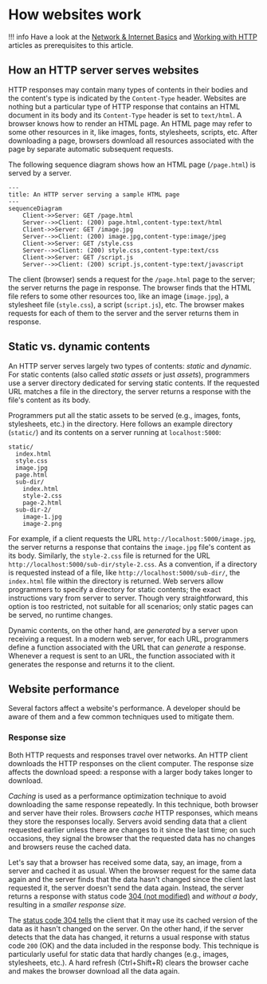 # How websites work

!!! info
    Have a look at the [Network & Internet Basics](./network-internet-basics.md) and [Working with HTTP](./http-in-depth.md) articles as prerequisites to this article.

## How an HTTP server serves websites

HTTP responses may contain many types of contents in their bodies and the content's type is indicated by the `Content-Type` header. Websites are nothing but a particular type of HTTP response that contains an HTML document in its body and its `Content-Type` header is set to `text/html`. A browser knows how to render an HTML page. An HTML page may refer to some other resources in it, like images, fonts, stylesheets, scripts, etc. After downloading a page, browsers download all resources associated with the page by separate automatic subsequent requests.

The following sequence diagram shows how an HTML page (`/page.html`) is served by a server.

```mermaid
---
title: An HTTP server serving a sample HTML page
---
sequenceDiagram
    Client->>Server: GET /page.html
    Server-->>Client: (200) page.html,content-type:text/html
    Client->>Server: GET /image.jpg
    Server-->>Client: (200) image.jpg,content-type:image/jpeg
    Client->>Server: GET /style.css
    Server-->>Client: (200) style.css,content-type:text/css
    Client->>Server: GET /script.js
    Server-->>Client: (200) script.js,content-type:text/javascript
```

The client (browser) sends a request for the `/page.html` page to the server; the server returns the page in response. The browser finds that the HTML file refers to some other resources too, like an image (`image.jpg`), a stylesheet file (`style.css`), a script (`script.js`), etc. The browser makes requests for each of them to the server and the server returns them in response.

## Static vs. dynamic contents

An HTTP server serves largely two types of contents: _static_ and _dynamic_. For static contents (also called _static assets_ or just _assets_), programmers use a server directory dedicated for serving static contents. If the requested URL matches a file in the directory, the server returns a response with the file's content as its body.

Programmers put all the static assets to be served (e.g., images, fonts, stylesheets, etc.) in the directory. Here follows an example directory (`static/`) and its contents on a server running at `localhost:5000`:

```
static/
  index.html
  style.css
  image.jpg
  page.html
  sub-dir/
    index.html
    style-2.css
    page-2.html
  sub-dir-2/
    image-1.jpg
    image-2.png
```

For example, if a client requests the URL `http://localhost:5000/image.jpg`, the server returns a response that contains the `image.jpg` file's content as its body. Similarly, the `style-2.css` file is returned for the URL `http://localhost:5000/sub-dir/style-2.css`. As a convention, if a directory is requested instead of a file, like `http://localhost:5000/sub-dir/`, the `index.html` file within the directory is returned. Web servers allow programmers to specify a directory for static contents; the exact instructions vary from server to server. Though very straightforward, this option is too restricted, not suitable for all scenarios; only static pages can be served, no runtime changes.

Dynamic contents, on the other hand, are _generated_ by a server upon receiving a request. In a modern web server, for each URL, programmers define a function associated with the URL that can _generate_ a response. Whenever a request is sent to an URL, the function associated with it generates the response and returns it to the client.

## Website performance

Several factors affect a website's performance. A developer should be aware of them and a few common techniques used to mitigate them.

### Response size

Both HTTP requests and responses travel over networks. An HTTP client downloads the HTTP responses on the client computer. The response size affects the download speed: a response with a larger body takes longer to download.

_Caching_ is used as a performance optimization technique to avoid downloading the same response repeatedly. In this technique, both browser and server have their roles. Browsers _cache_ HTTP responses, which means they store the responses locally. Servers avoid sending data that a client requested earlier unless there are changes to it since the last time; on such occasions, they signal the browser that the requested data has no changes and browsers reuse the cached data.

Let's say that a browser has received some data, say, an image, from a server and cached it as usual. When the browser request for the same data again and the server finds that the data hasn't changed since the client last requested it, the server doesn't send the data again. Instead, the server returns a response with status code [304 (not modified)](https://developer.mozilla.org/en-US/docs/Web/HTTP/Status/304) and _without a body_, resulting in a _smaller response size._

The [status code 304 tells](./http-in-depth.md#status-codes) the client that it may use its cached version of the data as it hasn't changed on the server. On the other hand, if the server detects that the data has changed, it returns a usual response with status code `200` (OK) and the data included in the response body. This technique is particularly useful for static data that hardly changes (e.g., images, stylesheets, etc.). A hard refresh (Ctrl+Shift+R) clears the browser cache and makes the browser download all the data again.
